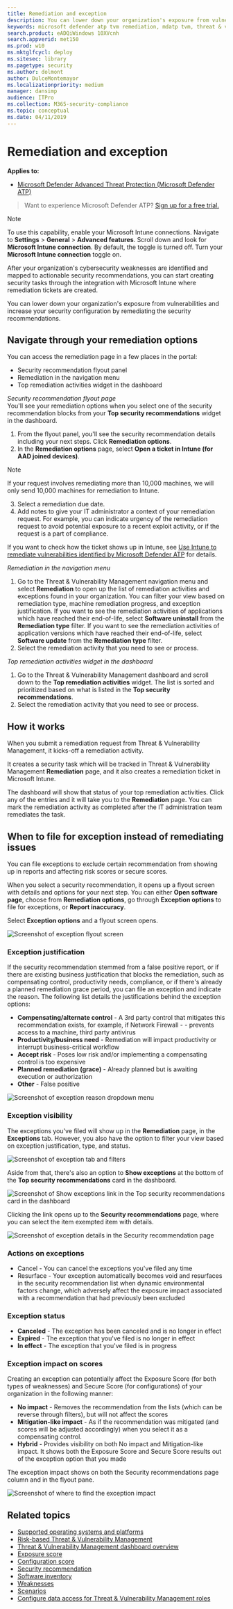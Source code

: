 ```yaml
---
title: Remediation and exception
description: You can lower down your organization's exposure from vulnerabilities and increase your security configuration by remediating the security recommendations or filing exceptions provided there are compensation controls. Threat & Vulnerability Management bridges the gap between security administration and IT administration during remediation process. It does so by creating a security task or ticket through integration with Microsoft Intune and Microsoft System Center Configuration Manager (SCCM). 
keywords: microsoft defender atp tvm remediation, mdatp tvm, threat & vulnerability management, threat & vulnerability management remediation, tvm remediation intune, tvm remediation sccm
search.product: eADQiWindows 10XVcnh
search.appverid: met150
ms.prod: w10
ms.mktglfcycl: deploy
ms.sitesec: library
ms.pagetype: security
ms.author: dolmont
author: DulceMontemayor
ms.localizationpriority: medium
manager: dansimp
audience: ITPro
ms.collection: M365-security-compliance 
ms.topic: conceptual
ms.date: 04/11/2019
---
```

# Remediation and exception
**Applies to:**
- [Microsoft Defender Advanced Threat Protection (Microsoft Defender ATP)](https://go.microsoft.com/fwlink/p/?linkid=2069559)

>Want to experience Microsoft Defender ATP? [Sign up for a free trial.](https://www.microsoft.com/microsoft-365/windows/microsoft-defender-atp?ocid=docs-wdatp-portaloverview-abovefoldlink) 

>[!NOTE]
>To use this capability, enable your Microsoft Intune connections. Navigate to **Settings** > **General** > **Advanced features**. Scroll down and look for **Microsoft Intune connection**. By default, the toggle is turned off. Turn your **Microsoft Intune connection** toggle on.

After your organization's cybersecurity weaknesses are identified and mapped to actionable security recommendations, you can start creating security tasks through the integration with Microsoft Intune where remediation tickets are created.

You can lower down your organization's exposure from vulnerabilities and increase your security configuration by remediating the security recommendations.

## Navigate through your remediation options 
You can access the remediation page in a few places in the portal:
- Security recommendation flyout panel
- Remediation in the navigation menu
- Top remediation activities widget in the dashboard

*Security recommendation flyout page*
<br>You'll see your remediation options when you select one of the security recommendation blocks from your **Top security recommendations** widget in the dashboard. 
1. From the flyout panel, you'll see the security recommendation details including your next steps. Click **Remediation options**.
2. In the **Remediation options** page, select **Open a ticket in Intune (for AAD joined devices)**. 

>[!NOTE]
>If your request involves remediating more than 10,000 machines, we will only send 10,000 machines for remediation to Intune.

3. Select a remediation due date.
4. Add notes to give your IT administrator a context of your remediation request. For example, you can indicate urgency of the remediation request to avoid potential exposure to a recent exploit activity, or if the request is a part of compliance. 

If you want to check how the ticket shows up in Intune, see [Use Intune to remediate vulnerabilities identified by Microsoft Defender ATP](https://docs.microsoft.com/intune/atp-manage-vulnerabilities) for details.

*Remediation in the navigation menu*
1. Go to the Threat & Vulnerability Management navigation menu and select **Remediation** to open up the list of remediation activities and exceptions found in your organization. You can filter your view based on remediation type, machine remediation progress, and exception justification. If you want to see the remediation activities of applications which have reached their end-of-life, select **Software uninstall** from the **Remediation type** filter. If you want to see the remediation activities of application versions which have reached their end-of-life, select **Software update** from the **Remediation type** filter.
2. Select the remediation activity that you need to see or process. 

*Top remediation activities widget in the dashboard*
1. Go to the Threat & Vulnerability Management dashboard and scroll down to the **Top remediation activities** widget. The list is sorted and prioritized based on what is listed in the **Top security recommendations**. 
2. Select the remediation activity that you need to see or process.

## How it works

When you submit a remediation request from Threat & Vulnerability Management, it kicks-off a remediation activity. 

It creates a security task which will be tracked in Threat & Vulnerability Management **Remediation** page, and it also creates a remediation ticket in Microsoft Intune.

The dashboard will show that status of your top remediation activities. Click any of the entries and it will take you to the **Remediation** page. You can mark the remediation activity as completed after the IT administration team remediates the task. 

## When to file for exception instead of remediating issues 
You can file exceptions to exclude certain recommendation from showing up in reports and affecting risk scores or secure scores.

When you select a security recommendation, it opens up a flyout screen with details and options for your next step. You can either **Open software page**, choose from **Remediation options**, go through **Exception options** to file for exceptions, or **Report inaccuracy**.

Select **Exception options** and a flyout screen opens.

![Screenshot of exception flyout screen](images/tvm-exception-flyout.png)

### Exception justification
If the security recommendation stemmed from a false positive report, or if there are existing business justification that blocks the remediation, such as compensating control, productivity needs, compliance, or if there's already a planned remediation grace period, you can file an exception and indicate the reason. The following list details the justifications behind the exception options:

-   **Compensating/alternate control** - A 3rd party control that mitigates this recommendation exists, for example, if Network Firewall -   -   prevents access to a machine, third party antivirus
-   **Productivity/business need** - Remediation will impact productivity or interrupt business-critical workflow 
-   **Accept risk** - Poses low risk and/or implementing a compensating control is too expensive
-   **Planned remediation (grace)** - Already planned but is awaiting execution or authorization
-   **Other** - False positive
   
   
   ![Screenshot of exception reason dropdown menu](images/tvm-exception-dropdown.png)

### Exception visibility
The exceptions you've filed will show up in the **Remediation** page, in the **Exceptions** tab.
However, you also have the option to filter your view based on exception justification, type, and status.  

![Screenshot of exception tab and filters](images/tvm-exception-filters.png)

Aside from that, there's also an option to **Show exceptions** at the bottom of the **Top security recommendations** card in the dashboard. 

![Screenshot of Show exceptions link in the  Top security recommendations card in the dashboard](images/tvm-exception-dashboard.png)

Clicking the link opens up to the **Security recommendations** page, where you can select the item exempted item with details.

![Screenshot of exception details in the Security recommendation page](images/tvm-exception-details.png)

### Actions on exceptions
-  Cancel - You can cancel the exceptions you've filed any time
-  Resurface - Your exception automatically becomes void and resurfaces in the security recommendation list when dynamic environmental factors change, which adversely affect the exposure impact associated with a recommendation that had previously been excluded

### Exception status
-   **Canceled** - The exception has been canceled and is no longer in effect  
-   **Expired** - The exception that you've filed is no longer in effect
-   **In effect** - The exception that you've filed is in progress

### Exception impact on scores
Creating an exception can potentially affect the Exposure Score (for both types of weaknesses) and Secure Score (for configurations) of your organization in the following manner:
-   **No impact** - Removes the recommendation from the lists (which can be reverse through filters), but will not affect the scores
-   **Mitigation-like impact** - As if the recommendation was mitigated (and scores will be adjusted accordingly) when you select it as a compensating control.
-   **Hybrid** - Provides visibility on both No impact and Mitigation-like impact. It shows both the Exposure Score and Secure Score results out of the exception option that you made

The exception impact shows on both the Security recommendations page column and in the flyout pane.

![Screenshot of where to find the exception impact](images/tvm-exception-impact.png)

## Related topics
- [Supported operating systems and platforms](tvm-supported-os.md)
- [Risk-based Threat & Vulnerability Management](next-gen-threat-and-vuln-mgt.md) 
- [Threat & Vulnerability Management dashboard overview](tvm-dashboard-insights.md)
- [Exposure score](tvm-exposure-score.md)
- [Configuration score](configuration-score.md)
- [Security recommendation](tvm-security-recommendation.md)
- [Software inventory](tvm-software-inventory.md)
- [Weaknesses](tvm-weaknesses.md)
- [Scenarios](threat-and-vuln-mgt-scenarios.md)
- [Configure data access for Threat & Vulnerability Management roles](https://docs.microsoft.com/windows/security/threat-protection/microsoft-defender-atp/user-roles#create-roles-and-assign-the-role-to-an-azure-active-directory-group)


